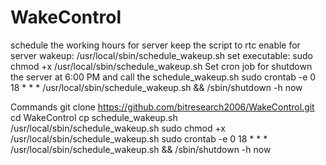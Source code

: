 # WakeControl
schedule the working hours for server
keep the script to rtc enable for server wakeup: /usr/local/sbin/schedule_wakeup.sh
set executable: sudo chmod +x /usr/local/sbin/schedule_wakeup.sh
Set cron job for shutdown the server at 6:00 PM and call the schedule_wakeup.sh
sudo crontab -e
0 18 * * * /usr/local/sbin/schedule_wakeup.sh && /sbin/shutdown -h now

Commands
git clone https://github.com/bitresearch2006/WakeControl.git
cd WakeControl
cp schedule_wakeup.sh /usr/local/sbin/schedule_wakeup.sh
sudo chmod +x /usr/local/sbin/schedule_wakeup.sh
sudo crontab -e
0 18 * * * /usr/local/sbin/schedule_wakeup.sh && /sbin/shutdown -h now

